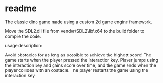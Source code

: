 # readme
The classic dino game made using a custom 2d game engine framework.

Move the SDL2.dll file from vendor\SDL2\lib\x64 to the build folder to compile the code.

usage description:

Avoid obstacles for as long as possible to achieve the highest score!
The game starts when the player pressed the interaction key. Player jumps using
the interaction key and gains score over time, and the game ends when the player
collides with an obstacle. The player restarts the game using the interaction key
